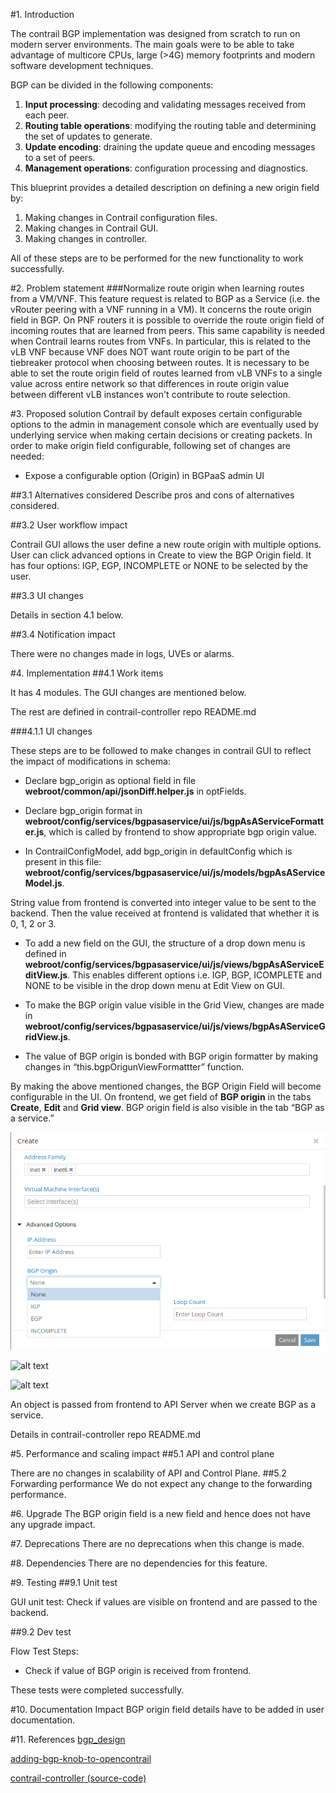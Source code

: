 
#1. Introduction

The contrail BGP implementation was designed from scratch to run on modern server environments. The main goals were to be able to take advantage of multicore CPUs, large (>4G) memory footprints and modern software development techniques.

BGP can be divided in the following components:

1. **Input processing**: decoding and validating messages received from each peer.
2. **Routing table operations**: modifying the routing table and determining the set of updates to generate.
3. **Update encoding**: draining the update queue and encoding messages to a set of peers.
4. **Management operations**: configuration processing and diagnostics.

This blueprint provides a detailed description on defining a new origin field by:

1. Making changes in Contrail configuration files.
2. Making changes in Contrail GUI.
3. Making changes in controller.

All of these steps are to be performed for the new functionality to work successfully.

#2. Problem statement
###Normalize route origin when learning routes from a VM/VNF.
This feature request is related to BGP as a Service (i.e. the vRouter peering with a VNF running in a VM). It concerns the route origin field in BGP. On PNF routers it is possible to override the route origin field of incoming routes that are learned from peers. This same capability is needed when Contrail learns routes from VNFs. In particular, this is related to the vLB VNF because VNF does NOT want route origin to be part of the tiebreaker protocol when choosing between routes. It is necessary to be able to set the route origin field of routes learned from vLB VNFs to a single value across entire network so that differences in route origin value between different vLB instances won't contribute to route selection.

#3. Proposed solution
Contrail by default exposes certain configurable options to the admin in management console which are eventually used by underlying service when making certain decisions or creating packets. In order to make origin field configurable, following set of changes are needed:

+ Expose a configurable option (Origin) in BGPaaS admin UI

##3.1 Alternatives considered
Describe pros and cons of alternatives considered.

##3.2 User workflow impact

Contrail GUI allows the user define a new route origin with multiple options. User can click advanced options in Create to view the BGP Origin field. It has four options: IGP, EGP, INCOMPLETE or NONE to be selected by the user.

##3.3 UI changes

Details in section 4.1 below.

##3.4 Notification impact

There were no changes made in logs, UVEs or alarms.

#4. Implementation
##4.1  Work items

It has 4 modules. The GUI changes are mentioned below.

The rest are defined in contrail-controller repo README.md

###4.1.1 UI changes

These steps are to be followed to make changes in contrail GUI to reflect the impact of modifications in schema:

+ Declare bgp_origin as optional field in file **webroot/common/api/jsonDiff.helper.js** in optFields.

+ Declare bgp_origin format in **webroot/config/services/bgpasaservice/ui/js/bgpAsAServiceFormatter.js**, which is called by frontend to show appropriate bgp origin value.

+ In ContrailConfigModel, add bgp_origin in defaultConfig which is present in this file: **webroot/config/services/bgpasaservice/ui/js/models/bgpAsAServiceModel.js**.

String value from frontend is converted into integer value to be sent to the backend.
Then the value received at frontend is validated that whether it is 0, 1, 2 or 3.

+ To add a new field on the GUI, the structure of a drop down menu is defined in **webroot/config/services/bgpasaservice/ui/js/views/bgpAsAServiceEditView.js**. This enables different options i.e. IGP, BGP, ICOMPLETE and NONE to be visible in the drop down menu at Edit View on GUI.

+ To make the BGP origin value visible in the Grid View, changes are made in **webroot/config/services/bgpasaservice/ui/js/views/bgpAsAServiceGridView.js**.

+ The value of BGP origin is bonded with BGP origin formatter by making changes in “this.bgpOrigunViewFormattter” function.

By making the above mentioned changes, the BGP Origin Field will become configurable in the UI.
On frontend, we get field of **BGP origin** in the tabs **Create**, **Edit** and **Grid view**. BGP origin field is also visible in the tab “BGP as a service.”

![alt text](images/sec_4.1.1_j.png "Img 10")

![alt text](https://github.com/saad-ngnware/test-repo/blob/master/images/sec_4.1.1_k.png "Img 11")

![alt text](https://github.com/saad-ngnware/test-repo/blob/master/images/sec_4.1.1_l.png "Img 12")

An object is passed from frontend to API Server when we create BGP as a service.

Details in contrail-controller repo README.md

#5. Performance and scaling impact
##5.1 API and control plane

There are no changes in scalability of API and Control Plane.
##5.2 Forwarding performance
We do not expect any change to the forwarding performance.

#6. Upgrade
The BGP origin field is a new field and hence does not have any upgrade impact.

#7. Deprecations
There are no deprecations when this change is made.

#8. Dependencies
There are no dependencies for this feature.

#9. Testing
##9.1 Unit test

GUI unit test: Check if values are visible on frontend and are passed to the backend.

##9.2 Dev test

Flow Test Steps:

+ Check if value of BGP origin is received from frontend.

These tests were completed successfully.

#10. Documentation Impact
BGP origin field details have to be added in user documentation.

#11. References
[bgp_design](http://juniper.github.io/contrail-vnc/bgp_design.html)

[adding-bgp-knob-to-opencontrail](http://www.opencontrail.org/adding-bgp-knob-to-opencontrail/)

[contrail-controller (source-code)](https://github.com/Juniper/contrail-controller/tree/master/src/vnsw/agent)
